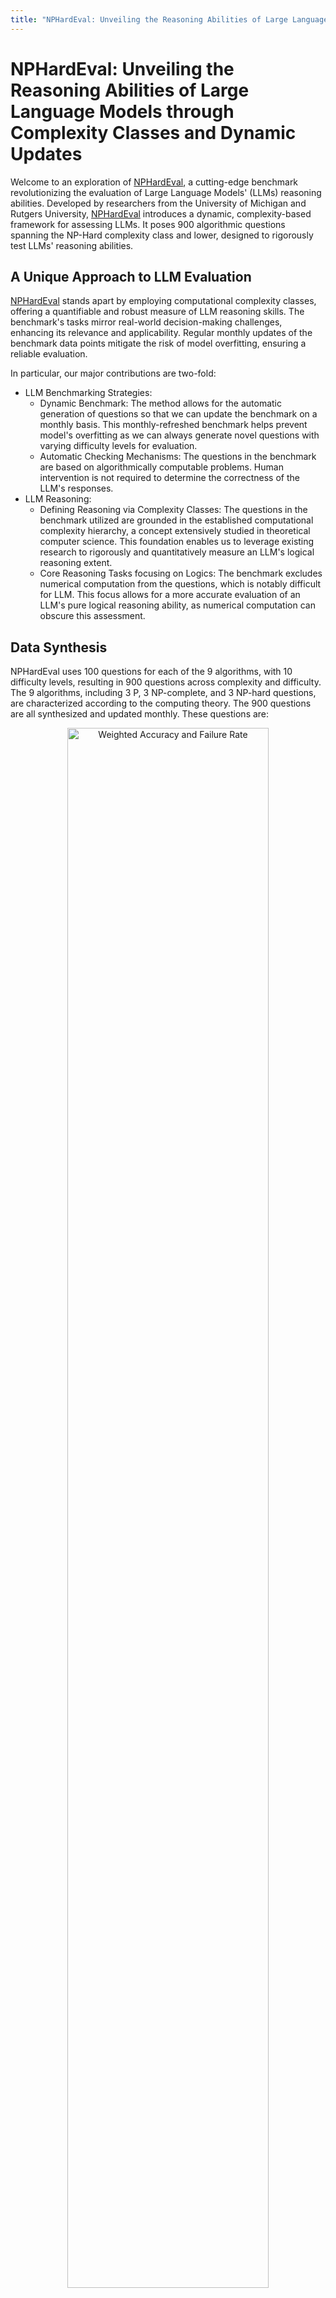 ```yaml
---
title: "NPHardEval: Unveiling the Reasoning Abilities of Large Language Models through Complexity Classes and Dynamic Updates"
---
```


# NPHardEval: Unveiling the Reasoning Abilities of Large Language Models through Complexity Classes and Dynamic Updates

Welcome to an exploration of [NPHardEval](https://arxiv.org/abs/2312.14890), a cutting-edge benchmark revolutionizing the evaluation of Large Language Models' (LLMs) reasoning abilities. Developed by researchers from the University of Michigan and Rutgers University, [NPHardEval](https://arxiv.org/abs/2312.14890) introduces a dynamic, complexity-based framework for assessing LLMs. It poses 900 algorithmic questions spanning the NP-Hard complexity class and lower, designed to rigorously test LLMs' reasoning abilities.

## A Unique Approach to LLM Evaluation

[NPHardEval](https://arxiv.org/abs/2312.14890) stands apart by employing computational complexity classes, offering a quantifiable and robust measure of LLM reasoning skills. The benchmark's tasks mirror real-world decision-making challenges, enhancing its relevance and applicability. Regular monthly updates of the benchmark data points mitigate the risk of model overfitting, ensuring a reliable evaluation. 

In particular, our major contributions are two-fold:
- LLM Benchmarking Strategies:
    - Dynamic Benchmark: The method allows for the automatic generation of questions so that we can update the benchmark on a monthly basis. This monthly-refreshed benchmark helps prevent model's overfitting as we can always generate novel questions with varying difficulty levels for evaluation. 
    - Automatic Checking Mechanisms: The questions in the benchmark are based on algorithmically computable problems. Human intervention is not required to determine the correctness of the LLM's responses.
- LLM Reasoning:
    - Defining Reasoning via Complexity Classes: The questions in the benchmark utilized are grounded in the established computational complexity hierarchy, a concept extensively studied in theoretical computer science. This foundation enables us to leverage existing research to rigorously and quantitatively measure an LLM's logical reasoning extent.
    - Core Reasoning Tasks focusing on Logics: The benchmark excludes numerical computation from the questions, which is notably difficult for LLM. This focus allows for a more accurate evaluation of an LLM's pure logical reasoning ability, as numerical computation can obscure this assessment.

## Data Synthesis

NPHardEval uses 100 questions for each of the 9 algorithms, with 10 difficulty levels, resulting in 900 questions across complexity and difficulty. The 9 algorithms, including 3 P, 3 NP-complete, and 3 NP-hard questions, are characterized according to the computing theory. The 900 questions are all synthesized and updated monthly. These questions are:

<div align="center">
    <img src="figure/questions_blog.png" alt="Weighted Accuracy and Failure Rate" style="width:80%">
</div>

There are 2 types of data structure: graph data (e.g., GCP) and linear data (e.g., SAS). The synthesis process in both cases is governed by a progression of complexity across a spectrum of predefined levels. Examples are provided below:

<div align="center">
    <img src="figure/questions_examples.png" alt="Weighted Accuracy and Failure Rate" style="width:80%">
</div>

More background and insights are available in [Slides](https://docs.google.com/presentation/d/1VYBrCw5BqxuCCwlHeVn_UlhFj6zw04uETJzufw6spA8/edit?usp=sharing).

## Evaluation Metrics

To evaluate the reasoning ability of LLMs, we utilize two metrics, the Weighted Accuracy and the Failure Rate.

# Weighted Accuracy (WA)

When evaluating problem-solving accuracy, we use a metric called **Weighted Accuracy (WA)**. This method is applied for each problem, either through comparison with a correct answer or via step-by-step result checking for problems without a singular answer. To reflect comparative accuracy more effectively, we assign weights to different difficulty levels. Each level's weight corresponds to its relative importance or challenge, with higher difficulty levels receiving more weight in a linear progression (for instance, level 1 has weight 1, level 2 has weight 2, and so on).

The formula for Weighted Accuracy is as follows:

$$
WA = \frac{\sum{i=1}{10} (w_i \times A_i)}{\sum{i=1}{10} w_i}
$$

In this equation, \(w_i\) represents the weight assigned to difficulty level \(i\) (ranging from 1 to 10), and \(A_i\) is the accuracy at that level.

# Failure Rate (FR)

Another critical metric we consider is the **Failure Rate (FR)**. This measure helps assess the frequency of unsuccessful outcomes across different problems and difficulty levels. It's particularly useful for identifying instances where an LLM's result does not match the expected output format.

The Failure Rate is calculated by considering the proportion of failed attempts relative to the total number of attempts for each difficulty level. An attempt is counted as failed if the model generates results that cannot be successfully parsed in all endpoint calls. We set the maximum number of tries as 10. For each problem, the Failure Rate is then aggregated across all difficulty levels, considering the total of 10 attempts at each level.

The formal definition of Failure Rate is:

$$
FR = \frac{\sum_{i=1}^{10} F_i}{100}
$$


Here, \(F_i\) denotes the number of failed attempts at difficulty level \(i\).

## Experimentation and Insights

The benchmark includes comprehensive experiments to analyze LLMs across various complexity classes and difficulty levels. It delves into the nuances of LLM performance, providing valuable insights into their reasoning strengths and limitations. In general:
- Close-source models generally perform better than open-source models, with GPT 4 Turbor performs overally the best.
- Models generally perform better on less-complex questions, i.e. easier complexity classes, while not always linearly decrease on complexity levels. Models such as Claude 2 perform the best on NP-complete (middle-complexity) questions.
- Some open-source models can outperform close-source models on specific questions. Models such as Yi-34b, Qwen-14b, Phi-2, and Mistral-7b are leading open-source models. 

<div align="center">
    <img src="figure/weighted_accuracy_failed.png" alt="Weighted Accuracy and Failure Rate" style="width:80%">
</div>

<div align="center">
    <img src="figure/zeroshot_heatmap.png" alt="Zeroshot Heatmap" style="width:80%">
</div>

## Setting up NPHardEval Benchmark

To set up the NPHardEval Benchmark, we had to follow a few steps:

1. Environment setup: after cloning the repository to the local machine, we installed the required python library with `conda`. 
   ```bash
   conda create --name llm_reason python==3.10
   conda activate llm_reason
   git clone https://github.com/casmlab/NPHardEval.git
   pip install -r requirements.txt
   ```
2. Set-up API keys: we fetched API keys and changed the corresponding entries in `secrets.txt`.
3. Example Commands: we evaluated the model with the NPHardEval benchmark. For example, if we want to use the GPT 4 Turbo model (GPT-4-1106-preview) and the edit distance problem (EDP) for evaluation: 
    - For its zeroshot experiment, we can use:
      ```
      cd Close/run
      python run_p_EDP.py gpt-4-1106-preview
      ```
    - For its fewshot experiment, 
      ```
      cd Close/run
      python run_p_EDP_few.py gpt-4-1106-preview self
      ```

We currrently support fewshot examples from the same question (self), and may support examples from other questions (other) in the future.

We have published the leaderboard on [Huggingface](https://huggingface.co/spaces/hyfrankl/NPHardEval-leaderboard)  and may support model submission in the future.

## Join the Conversation
[The NPHardEval benchmark](https://huggingface.co/spaces/hyfrankl/NPHardEval-leaderboard), along with its [dataset](https://github.com/casmlab/NPHardEval/releases) and [code](https://github.com/casmlab/NPHardEval), is available on Github for community access and contributions.

Engage with this pioneering work and explore the frontiers of LLM reasoning abilities at [NPHardEval GitHub Repository](https://github.com/casmlab/NPHardEval).

Stay tuned for more updates and deep dives into the world of LLM evaluation with NPHardEval!

